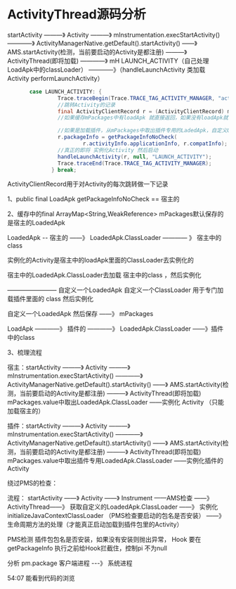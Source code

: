 
# ActivityThread源码分析

startActivity ———》 Activity ———》 mInstrumentation.execStartActivity() ————》 ActivityManagerNative.getDefault().startActivity() ——》 AMS.startActivity(检测，当前要启动的Activity是都注册) ———》 ActivityThread(即将加载) ————》 mH LAUNCH_ACTIVITY（自己处理LoadApk中的classLoader） ————》（handleLaunchActivity 类加载 Activity performLaunchActivity）

```java
       case LAUNCH_ACTIVITY: {
                Trace.traceBegin(Trace.TRACE_TAG_ACTIVITY_MANAGER, "activityStart");
                //跳转Activity的记录
                final ActivityClientRecord r = (ActivityClientRecord) msg.obj;
                //如果缓存mPackages中有loadApk 就直接返回，如果没有loadApk就创建出loadApk————》宿主中的LoadAPk.ClassLoader

                //如果是加载插件，从mPackages中取出插件专用的LadedApk，自定义ClassLoader 
                r.packageInfo = getPackageInfoNoCheck(
                        r.activityInfo.applicationInfo, r.compatInfo);
                //真正的即将 实例化Activity 然后启动
                handleLaunchActivity(r, null, "LAUNCH_ACTIVITY");
                Trace.traceEnd(Trace.TRACE_TAG_ACTIVITY_MANAGER);
              } break;

```

ActivityClientRecord用于对Activity的每次跳转做一下记录


1、public final LoadApk getPackageInfoNoCheck == 宿主的

2、缓存中的final ArrayMap<String,WeakReference<LoadApk>> mPackages默认保存的是宿主的LoadedApk

LoadedApk -- 宿主的 ——》 LoadedApk.ClassLoader ———— 》 宿主中的class 

实例化的Activity是宿主中的loadApk里面的ClassLoader去实例化的

宿主中的LoadedApk.ClassLoader去加载 宿主中的class ，然后实例化


———————— 自定义一个LoadedApk 自定义一个ClassLoader 用于专门加载插件里面的 class 然后实例化

自定义一个LoadedApk 然后保存 ——》 mPackages

LoadApk ————》 插件的 ————》 LoadedApk.ClassLoader ——》插件中的class 

3、梳理流程

宿主：startActivity ———》 Activity ———》 mInstrumentation.execStartActivity() ————》 ActivityManagerNative.getDefault().startActivity() ——》 AMS.startActivity(检测，当前要启动的Activity是都注册) ———》 ActivityThread(即将加载)    mPackages.value中取出LoadedApk.ClassLoader ——实例化 Activity （只能加载宿主的）

插件：startActivity ———》 Activity ———》 mInstrumentation.execStartActivity() ————》 ActivityManagerNative.getDefault().startActivity() ——》 AMS.startActivity(检测，当前要启动的Activity是都注册) ———》 ActivityThread(即将加载)    mPackages.value中取出插件专用LoadedApk.ClassLoader ——实例化插件的Activity 


绕过PMS的检查：

流程： startActivity ——》 Activity ——》 Instrument ——AMS检查 ——》 ActivityThread——》
    获取自定义的LoadedApk.ClassLoader ——》 实例化 initializeJavaContextClassLoader （PMS检查要启动的包名是否安装） ——》 生命周期方法的处理（才能真正启动加载到插件包里的Activity）


PMS检测 插件包包名是否安装，如果没有安装则抛出异常，
    Hook 要在getPackageInfo 执行之前给Hook拦截住，控制pi 不为null


分析 pm.package  客户端进程 ---》 系统进程

54:07 能看到代码的浏览 